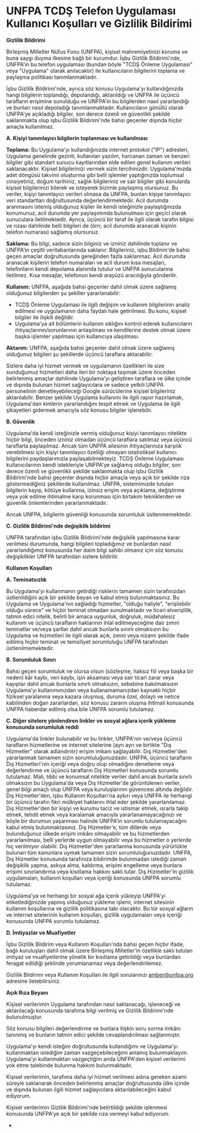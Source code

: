 # UNFPA TCDŞ Telefon Uygulaması Kullanıcı Koşulları ve Gizlilik Bildirimi

**Gizlilik Bildirimi**

Birleşmiş Milletler Nüfus Fonu (UNFPA), kişisel mahremiyetinizi koruma ve buna saygı duyma ilkesine bağlı bir kurumdur. İşbu Gizlilik Bildirimi&#39;nde, UNFPA&#39;in bu telefon uygulaması (bundan böyle &quot;TCDŞ Önleme Uygulaması&quot; veya &quot;Uygulama&quot; olarak anılacaktır) ile kullanıcıların bilgilerini toplama ve paylaşma politikası tanımlanmaktadır.

İşbu Gizlilik Bildirimi&#39;nde, ayrıca söz konusu Uygulama&#39;yı kullandığınızda hangi bilgilerin toplandığı, depolandığı, aktarıldığı ve UNFPA ile üçüncü tarafların erişimine sunulduğu ve UNFPA&#39;in bu bilgilerden nasıl yararlandığı ve bunları nasıl depoladığı tanımlanmaktadır. Kullanıcıların gönüllü olarak UNFPA&#39;ye açıkladığı bilgiler, son derece özenli ve güvenlikli şekilde saklanmakta olup işbu Gizlilik Bildirimi&#39;nde bahsi geçenler dışında hiçbir amaçla kullanılmaz.

**A. Kişiyi tanımlayıcı bilgilerin toplanması ve kullanılması**

**Toplama:** Bu Uygulama&#39;yı kullandığınızda internet protokol (&quot;IP&quot;) adresleri, Uygulama genelinde gezinti, kullanılan yazılım, harcanan zaman ve benzeri bilgiler gibi standart sunucu kayıtlarından elde edilen genel kullanım verileri saklanacaktır. Kişisel bilgilerinizi vermek sizin tercihinizdir. Uygulama&#39;mızda adet döngüsü takvimi oluşturma gibi belli işlemler yaptığınızda toplumsal cinsiyetiniz, doğum tarihiniz, sağlık bilgileriniz ve sair bilgiler gibi konularda kişisel bilgilerinizi bilerek ve isteyerek bizimle paylaşmış olursunuz. Bu veriler, kişiyi tanımlayıcı verileri olmasa da UNFPA, bunları kişiye tanımlayıcı veri standartları doğrultusunda değerlendirmektedir. Acil durumda aranmasını istemiş olduğunuz kişiler ile kendi isteğinizle paylaştığınızda konumunuz, acil durumda yer paylaşımında bulunulması için geçici olarak sunuculara iletilmektedir. Ayrıca, üçüncü bir taraf ile ilgili olarak tarafın bilgisi ve rızası dahilinde belli bilgileri de (örn; acil durumda aranacak kişinin telefon numarası) sağlamış olursunuz.

**Saklama:** Bu bilgi, sadece sizin bilginiz ve izniniz dahilinde toplanır ve UNFPA&#39;in çeşitli veritabanlarında saklanır. Bilgileriniz, işbu Bildirim&#39;de bahsi geçen amaçlar doğrultusunda gereğinden fazla saklanmaz. Acil durumda aranacak kişilerin telefon numaraları ve acil durum kısa mesajları, telefonların kendi depolama alanında tutulur ve UNFPA sunucularına iletilmez. Kısa mesajlar, telefonun kendi arayüzü aracılığıyla gönderilir.

**Kullanım:** UNFPA, aşağıda bahsi geçenler dahil olmak üzere sağlamış olduğunuz bilgilerden şu şekiller yararlanabilir:

- TCDŞ Önleme Uygulaması ile ilgili değişim ve kullanım bilgilerinin analiz edilmesi ve uygulamanın daha faydalı hale getirilmesi. Bu konu, kişisel bilgiler ile ilişkili değildir.
- Uygulama&#39;ya ait bölümlerin kullanım sıklığını kontrol ederek kullanıcıların ihtiyaçlarının/sorunlarının anlaşılması ve kendilerine destek olmak üzere başka işlemler yapılması için kullanıcıya ulaşılması.

**Aktarım:** UNFPA, aşağıda bahsi geçenler dahil olmak üzere sağlamış olduğunuz bilgileri şu şekillerde üçüncü taraflara aktarabilir:

Sizlere daha iyi hizmet vermek ve uygulamanın özellikleri ile size sunduğumuz hizmetleri daha ileri bir noktaya taşımak üzere önceden belirlenmiş amaçlar dahilinde Uygulama&#39;yı geliştiren taraflara ve ülke içinde ve dışında bulunan hizmet sağlayıcılara ve sadece yetkili UNFPA personelinin denetleyebileceği Google sürücülerine kişisel bilgileriniz aktarılabilir. Benzer şekilde Uygulama kullanımı ile ilgili rapor hazırlamak, Uygulama&#39;dan kimlerin yararlandığını tespit etmek ve Uygulama ile ilgili şikayetleri gidermek amacıyla söz konusu bilgiler işlenebilir.

**B. Güvenlik**

Uygulama&#39;da kendi isteğinizle vermiş olduğunuz kişiyi tanımlayıcı nitelikte hiçbir bilgi, önceden izniniz olmadan üçüncü taraflara satılmaz veya üçüncü taraflarla paylaşılmaz. Ancak tüm UNFPA ailesinin ihtiyaçlarınıza karşılık verebilmesi için kişiyi tanımlayıcı özelliği olmayan istatistiksel kullanıcı bilgilerini paydaşlarımızla paylaşabilmekteyiz. TCDŞ Önleme Uygulaması kullanıcılarının kendi istekleriyle UNFPA&#39;ye sağlamış olduğu bilgiler, son derece özenli ve güvenlikli şekilde saklanmakta olup işbu Gizlilik Bildirimi&#39;nde bahsi geçenler dışında hiçbir amaçla veya açık bir şekilde rıza göstermediğiniz şekillerde kullanılmaz. UNFPA, sistemimizde tutulan bilgilerin kayıp, kötüye kullanma, izinsiz erişim veya açıklama, değiştirme veya yok edilme ihtimaline karşı korunması için birtakım tekniklerden ve güvenlik önlemlerinden yararlanmaktadır.

Ancak UNFPA, bilgilerin güvenliği konusunda sorumluluk üstlenmemektedir.

**C. Gizlilik Bildirimi&#39;nde değişiklik bildirimi**

UNFPA tarafından işbu Gizlilik Bildirimi&#39;nde değişiklik yapılmasına karar verilmesi durumunda, hangi bilgileri topladığımız ve bunlardan nasıl yararlandığımız konusunda her daim bilgi sahibi olmanız için söz konusu değişiklikler UNFPA tarafından sizlere bildirilir.

**Kullanım Koşulları**

**A. Teminatsızlık**

Bu Uygulama&#39;yı kullanmanın getirdiği risklerin tamamen sizin tarafınızdan üstlenildiğini açık bir şekilde beyan ve kabul etmiş bulunmaktasınız. Bu Uygulama ve Uygulama&#39;nın sağladığı hizmetler, &quot;olduğu haliyle&quot;, &quot;erişilebilir olduğu sürece&quot; ve hiçbir teminat olmadan sunulmaktadır ve ticari elverişlilik, tatmin edici nitelik, belirli bir amaca uygunluk, doğruluk, müdahalesiz kullanım ve üçüncü tarafların haklarının ihlal edilmeyeceğine dair zımni teminatlar ve/veya şartlar dahil ancak bunlarla sınırlı olmaksızın bu Uygulama ve hizmetleri ile ilgili olarak açık, zımni veya nizami şekilde ifade edilmiş hiçbir teminat ve temsiliyet sorumluluğu UNFPA tarafından üstlenilmemektedir.

**B. Sorumluluk Sınırı**

Bahsi geçen sorumluluk ne olursa olsun (sözleşme, haksız fiil veya başka bir neden) kâr kaybı, veri kaybı, işin aksaması veya sair ticari zarar veya kayıplar dahil ancak bunlarla sınırlı olmaksızın, sebebine bakılmaksızın Uygulama&#39;yı kullanımınızdan veya kullanamamanızdan kaynaklı hiçbir fiziksel yaralanma veya kazara oluşmuş, duruma özel, dolaylı ve netice kabilinden doğan zararlardan, söz konusu zararın oluşma ihtimali konusunda UNFPA haberdar edilmiş olsa bile UNFPA sorumlu tutulamaz.

**C. Diğer sitelere yönlendiren linkler ve sosyal ağlara içerik yükleme konusunda sorumluluk reddi**

Uygulama&#39;da linkler bulunabilir ve bu linkler, UNFPA&#39;nin ve/veya üçüncü tarafların hizmetlerine ve internet sitelerine (ayrı ayrı ve birlikte &quot;Dış Hizmetler&quot; olarak adlandırılır) erişim imkanı sağlayabilir. Dış Hizmetler&#39;den yararlanmak tamamen sizin sorumluluğunuzdadır. UNFPA, üçüncü tarafların Dış Hizmetleri&#39;nin içeriği veya doğru olup olmadığını denetleme veya değerlendirme ve üçüncü tarafların Dış Hizmetleri konusunda sorumlu tutulamaz. Mali, tıbbi ve konumsal nitelikte veriler dahil ancak bunlarla sınırlı olmaksızın bu Uygulama&#39;da veya Dış Hizmetler&#39;de görüntülenen veriler, genel bilgi amaçlı olup UNFPA veya kuruluşlarının güvencesi altında değildir. Dış Hizmetler&#39;den, işbu Kullanım Koşulları&#39;na aykırı veya UNFPA ile herhangi bir üçüncü tarafın fikri mülkiyet haklarını ihlal eder şekilde yararlanılamaz. Dış Hizmetler&#39;den bir kişiyi ve kurumu taciz ve istismar etmek, ısrarla takip etmek, tehdit etmek veya karalamak amacıyla yararlanamayacağınızı ve böyle bir durumun yaşanması halinde UNFPA&#39;in sorumlu tutulamayacağını kabul etmiş bulunmaktasınız. Dış Hizmetler&#39;e, tüm dillerde veya bulunduğunuz ülkede erişim imkânı olmayabilir ve bu hizmetlerden yararlanılması, belli yerlerde uygun olmayabilir veya bu hizmetler o yerlerde hiç verilmiyor olabilir. Dış Hizmetler&#39;den yararlanma konusunda yürürlükte bulunan tüm kanunlara uymak tamamen sizin sorumluluğunuzdadır. UNFPA, Dış Hizmetler konusunda tarafınıza bildirimde bulunmadan istediği zaman değişiklik yapma, askıya alma, kaldırma, erişimi engelleme veya bunlara erişimi sınırlandırma veya kısıtlama hakkını saklı tutar. Dış Hizmetler&#39;in gizlilik uygulamaları, kullanım koşulları veya içeriği konusunda UNFPA sorumlu tutulamaz.

Uygulama&#39;ya ve herhangi bir sosyal ağa içerik yükleyip UNFPA&#39;yi etiketlediğinizde yapmış olduğunuz yükleme işlemi, internet sitesinin kullanım koşullarına ve gizlilik politikasına tabi olacaktır. Bu tür sosyal ağların ve internet sitelerinin kullanım koşulları, gizlilik uygulamaları veya içeriği konusunda UNFPA sorumlu tutulamaz.

**D. İmtiyazlar ve Muafiyetler**

İşbu Gizlilik Bildirim veya Kullanım Koşulları&#39;nda bahsi geçen hiçbir ifade, bağlı kuruluşları dahil olmak üzere Birleşmiş Milletler&#39;in özellikle saklı tutulan imtiyaz ve muafiyetlerine yönelik bir kısıtlama getirildiği veya bunlardan feragat edildiği şeklinde yorumlanamaz veya değerlendirilemez.

Gizlilik Bildirimi veya Kullanım Koşulları ile ilgili sorularınızı amber@unfpa.org adresine iletebilirsiniz.

**Açık Rıza Beyanı**

Kişisel verilerimin Uygulama tarafından nasıl saklanacağı, işleneceği ve aktarılacağı konusunda tarafıma bilgi verilmiş ve Gizlilik Bildirimi&#39;nde bulunulmuştur.

Söz konusu bilgileri değerlendirme ve bunlara ilişkin soru sorma imkânı tanınmış ve bunların tatmin edici şekilde cevaplandırılması sağlanmıştır.

Uygulama&#39;yı kendi isteğim doğrultusunda kullandığımı ve Uygulama&#39;yı kullanmaktan istediğim zaman vazgeçebileceğimi anlamış bulunmaktayım. Uygulama&#39;yı kullanmaktan vazgeçtiğim anda UNFPA&#39;den kişisel verilerimi yok etme talebinde bulunma hakkım bulunmaktadır.

Kişisel verilerimin, tarafıma daha iyi hizmet verilmesi adına gereken azami süreyle saklanarak önceden belirlenmiş amaçlar doğrultusunda ülke içinde ve dışında bulunan ilgili hizmet sağlayıcılara aktarılabileceğini kabul ediyorum.

Kişisel verilerimin Gizlilik Bildirimi&#39;nde belirtildiği şekilde işlenmesi konusunda UNFPA&#39;ye açık bir şekilde rıza vermeyi kabul ediyorum.

-
